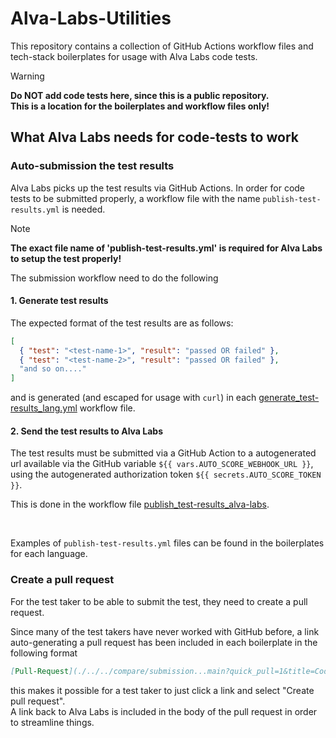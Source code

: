 # Alva-Labs-Utilities

This repository contains a collection of GitHub Actions workflow files and tech-stack boilerplates for usage with Alva Labs code tests.

> [!WARNING]
> **Do NOT add code tests here, since this is a public repository.**  
> **This is a location for the boilerplates and workflow files only!**

## What Alva Labs needs for code-tests to work

### Auto-submission the test results

Alva Labs picks up the test results via GitHub Actions. In order for code tests to be submitted properly, a workflow file with the name `publish-test-results.yml` is needed.

> [!NOTE]
> **The exact file name of 'publish-test-results.yml' is required for Alva Labs to setup the test properly!**

The submission workflow need to do the following

#### 1. Generate test results

The expected format of the test results are as follows:

```json
[
  { "test": "<test-name-1>", "result": "passed OR failed" },
  { "test": "<test-name-2>", "result": "passed OR failed" },
  "and so on...."
]
```

and is generated (and escaped for usage with `curl`) in each [generate_test-results_lang.yml](./.github/workflows/generate_test-results_dotnet.yml) workflow file.

#### 2. Send the test results to Alva Labs

The test results must be submitted via a GitHub Action to a autogenerated url available via the GitHub variable `${{ vars.AUTO_SCORE_WEBHOOK_URL }}`, using the autogenerated authorization token `${{ secrets.AUTO_SCORE_TOKEN }}`.

This is done in the workflow file [publish_test-results_alva-labs](./.github/workflows/publish_test-results_alva-labs.yml).

<br>

Examples of `publish-test-results.yml` files can be found in the boilerplates for each language.

### Create a pull request

For the test taker to be able to submit the test, they need to create a pull request.

Since many of the test takers have never worked with GitHub before, a link auto-generating a pull request has been included in each boilerplate in the following format

```markdown
[Pull-Request](./../../compare/submission...main?quick_pull=1&title=Code+Submission&body=Create+a+pull+request+and+then+%5Bsubmit+your+results+over+at+alva+labs%5D%28https%3A%2F%2Fapp.alvalabs.io%2Fstart%2Fapply%2F298)
```

this makes it possible for a test taker to just click a link and select "Create pull request".  
A link back to Alva Labs is included in the body of the pull request in order to streamline things.
